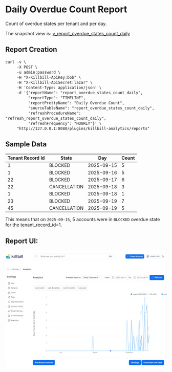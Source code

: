 # Daily Overdue Count Report

Count of overdue states per tenant and per day.

The snapshot view is: [v_report_overdue_states_count_daily](v_report_overdue_states_count_daily.ddl)

## Report Creation

```
curl -v \
     -X POST \
     -u admin:password \
     -H "X-Killbill-ApiKey:bob" \
     -H "X-Killbill-ApiSecret:lazar" \
     -H 'Content-Type: application/json' \
     -d '{"reportName": "report_overdue_states_count_daily",
          "reportType": "TIMELINE",
          "reportPrettyName": "Daily Overdue Count",
          "sourceTableName": "report_overdue_states_count_daily",
          "refreshProcedureName": "refresh_report_overdue_states_count_daily",
          "refreshFrequency": "HOURLY"}' \
     "http://127.0.0.1:8080/plugins/killbill-analytics/reports"
```

## Sample Data

| Tenant Record Id | State        | Day    | Count |
|------------------|--------------|------------|-------|
| 1                | BLOCKED      | 2025-09-15 | 5     |
| 1                | BLOCKED      | 2025-09-16 | 5     |
| 22               | BLOCKED      | 2025-09-17 | 6     |
| 22               | CANCELLATION | 2025-09-18 | 3     |
| 1                | BLOCKED      | 2025-09-18 | 1     |
| 23               | BLOCKED      | 2025-09-19 | 7     |
| 45               | CANCELLATION | 2025-09-19 | 5     |

This means that on `2025-09-15`, 5 accounts were in `BLOCKED` overdue state for the tenant_record_id=1.

## Report UI:

![overdue-states-count-daily.png](overdue-states-count-daily.png)




